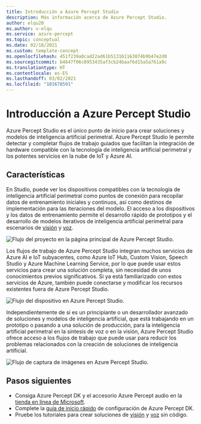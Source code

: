 ```yaml
---
title: Introducción a Azure Percept Studio
description: Más información acerca de Azure Percept Studio.
author: elqu20
ms.author: v-elqu
ms.service: azure-percept
ms.topic: conceptual
ms.date: 02/18/2021
ms.custom: template-concept
ms.openlocfilehash: 451f239a0cad22ad61b513161163074b9b47e2d0
ms.sourcegitcommit: b4647f06c0953435af3cb24baaf6d15a5a761a9c
ms.translationtype: HT
ms.contentlocale: es-ES
ms.lasthandoff: 03/02/2021
ms.locfileid: "101678591"
---
```

# <a name="azure-percept-studio-overview"></a>Introducción a Azure Percept Studio

Azure Percept Studio es el único punto de inicio para crear soluciones y modelos de inteligencia artificial perimetral. Azure Percept Studio le permite detectar y completar flujos de trabajo guiados que facilitan la integración de hardware compatible con la tecnología de inteligencia artificial perimetral y los potentes servicios en la nube de IoT y Azure AI.

## <a name="features"></a>Características

En Studio, puede ver los dispositivos compatibles con la tecnología de inteligencia artificial perimetral como puntos de conexión para recopilar datos de entrenamiento iniciales y continuos, así como destinos de implementación para las iteraciones del modelo. El acceso a los dispositivos y los datos de entrenamiento permite el desarrollo rápido de prototipos y el desarrollo de modelos iterativos de inteligencia artificial perimetral para escenarios de [visión](./tutorial-nocode-vision.md) y [voz](./tutorial-no-code-speech.md).

![Flujo del proyecto en la página principal de Azure Percept Studio.](./media/overview-azure-percept-studio/percept-studio-flow.png)

Los flujos de trabajo de Azure Percept Studio integran muchos servicios de Azure AI e IoT subyacentes, como Azure IoT Hub, Custom Vision, Speech Studio y Azure Machine Learning Service, por lo que puede usar estos servicios para crear una solución completa, sin necesidad de unos conocimientos previos significativos. Si ya está familiarizado con estos servicios de Azure, también puede conectarse y modificar los recursos existentes fuera de Azure Percept Studio.

![Flujo del dispositivo en Azure Percept Studio.](./media/overview-azure-percept-studio/device-flow.png)

Independientemente de si es un principiante o un desarrollador avanzado de soluciones y modelos de inteligencia artificial, que está trabajando en un prototipo o pasando a una solución de producción, para la inteligencia artificial perimetral en la síntesis de voz o en la visión, Azure Percept Studio ofrece acceso a los flujos de trabajo que puede usar para reducir los problemas relacionados con la creación de soluciones de inteligencia artificial.

![Flujo de captura de imágenes en Azure Percept Studio.](./media/overview-azure-percept-studio/image-flow.png)

## <a name="next-steps"></a>Pasos siguientes

<!-- [here](https://go.microsoft.com/fwlink/?linkid=2135819). -->

- Consiga Azure Percept DK y el accesorio Azure Percept audio en la [tienda en línea de Microsoft](https://go.microsoft.com/fwlink/p/?LinkId=2155270).
- Complete la [guía de inicio rápido](./quickstart-percept-dk-set-up.md) de configuración de Azure Percept DK.
- Pruebe los tutoriales para crear soluciones de [visión](./tutorial-nocode-vision.md) y [voz](./tutorial-no-code-speech.md) sin código.